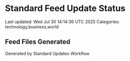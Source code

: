 # Standard Feed Update Status
Last updated: Wed Jul 30 14:14:36 UTC 2025
Categories: technology,business,world

## Feed Files Generated

Generated by Standard Updates Workflow
